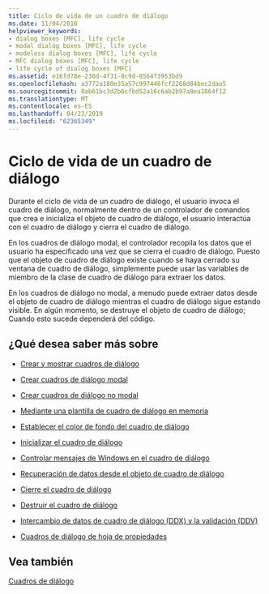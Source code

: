 ```yaml
---
title: Ciclo de vida de un cuadro de diálogo
ms.date: 11/04/2016
helpviewer_keywords:
- dialog boxes [MFC], life cycle
- modal dialog boxes [MFC], life cycle
- modeless dialog boxes [MFC], life cycle
- MFC dialog boxes [MFC], life cycle
- life cycle of dialog boxes [MFC]
ms.assetid: e16fd78e-238d-4f31-8c9d-8564f3953bd9
ms.openlocfilehash: a3772a180e35a57c997446fcf2268d84bec2daa5
ms.sourcegitcommit: 0ab61bc3d2b6cfbd52a16c6ab2b97a8ea1864f12
ms.translationtype: MT
ms.contentlocale: es-ES
ms.lasthandoff: 04/23/2019
ms.locfileid: "62365349"
---
```

# <a name="life-cycle-of-a-dialog-box"></a>Ciclo de vida de un cuadro de diálogo

Durante el ciclo de vida de un cuadro de diálogo, el usuario invoca el cuadro de diálogo, normalmente dentro de un controlador de comandos que crea e inicializa el objeto de cuadro de diálogo, el usuario interactúa con el cuadro de diálogo y cierra el cuadro de diálogo.

En los cuadros de diálogo modal, el controlador recopila los datos que el usuario ha especificado una vez que se cierra el cuadro de diálogo. Puesto que el objeto de cuadro de diálogo existe cuando se haya cerrado su ventana de cuadro de diálogo, simplemente puede usar las variables de miembro de la clase de cuadro de diálogo para extraer los datos.

En los cuadros de diálogo no modal, a menudo puede extraer datos desde el objeto de cuadro de diálogo mientras el cuadro de diálogo sigue estando visible. En algún momento, se destruye el objeto de cuadro de diálogo; Cuando esto sucede dependerá del código.

## <a name="what-do-you-want-to-know-more-about"></a>¿Qué desea saber más sobre

- [Crear y mostrar cuadros de diálogo](../mfc/creating-and-displaying-dialog-boxes.md)

- [Crear cuadros de diálogo modal](../mfc/creating-modal-dialog-boxes.md)

- [Crear cuadros de diálogo no modal](../mfc/creating-modeless-dialog-boxes.md)

- [Mediante una plantilla de cuadro de diálogo en memoria](../mfc/using-a-dialog-template-in-memory.md)

- [Establecer el color de fondo del cuadro de diálogo](../mfc/setting-the-dialog-boxs-background-color.md)

- [Inicializar el cuadro de diálogo](../mfc/initializing-the-dialog-box.md)

- [Controlar mensajes de Windows en el cuadro de diálogo](../mfc/handling-windows-messages-in-your-dialog-box.md)

- [Recuperación de datos desde el objeto de cuadro de diálogo](../mfc/retrieving-data-from-the-dialog-object.md)

- [Cierre el cuadro de diálogo](../mfc/closing-the-dialog-box.md)

- [Destruir el cuadro de diálogo](../mfc/destroying-the-dialog-box.md)

- [Intercambio de datos de cuadro de diálogo (DDX) y la validación (DDV)](../mfc/dialog-data-exchange-and-validation.md)

- [Cuadros de diálogo de hoja de propiedades](../mfc/property-sheets-and-property-pages-mfc.md)

## <a name="see-also"></a>Vea también

[Cuadros de diálogo](../mfc/dialog-boxes.md)
